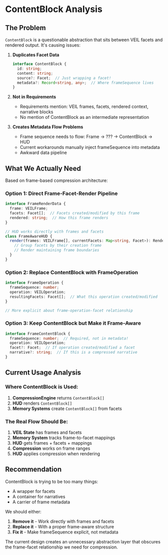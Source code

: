 # ContentBlock Analysis

## The Problem

`ContentBlock` is a questionable abstraction that sits between VEIL facets and rendered output. It's causing issues:

1. **Duplicates Facet Data**
   ```typescript
   interface ContentBlock {
     id: string;
     content: string;
     source?: Facet;  // Just wrapping a facet!
     metadata?: Record<string, any>;  // Where frameSequence lives
   }
   ```

2. **Not in Requirements**
   - Requirements mention: VEIL frames, facets, rendered context, narrative blocks
   - No mention of ContentBlock as an intermediate representation

3. **Creates Metadata Flow Problems**
   - Frame sequence needs to flow: Frame → ??? → ContentBlock → HUD
   - Current workarounds manually inject frameSequence into metadata
   - Awkward data pipeline

## What We Actually Need

Based on frame-based compression architecture:

### Option 1: Direct Frame-Facet-Render Pipeline
```typescript
interface FrameRenderData {
  frame: VEILFrame;
  facets: Facet[];  // Facets created/modified by this frame
  rendered: string;  // How this frame renders
}

// HUD works directly with frames and facets
class FrameAwareHUD {
  render(frames: VEILFrame[], currentFacets: Map<string, Facet>): RenderResult {
    // Group facets by their creation frame
    // Render maintaining frame boundaries
  }
}
```

### Option 2: Replace ContentBlock with FrameOperation
```typescript
interface FrameOperation {
  frameSequence: number;
  operation: VEILOperation;
  resultingFacets: Facet[];  // What this operation created/modified
}

// More explicit about frame-operation-facet relationship
```

### Option 3: Keep ContentBlock but Make it Frame-Aware
```typescript
interface FrameContentBlock {
  frameSequence: number;  // Required, not in metadata!
  operation: VEILOperation;
  facet?: Facet;  // If operation created/modified a facet
  narrative?: string;  // If this is a compressed narrative
}
```

## Current Usage Analysis

### Where ContentBlock is Used:
1. **CompressionEngine** returns `ContentBlock[]`
2. **HUD** renders `ContentBlock[]`  
3. **Memory Systems** create `ContentBlock[]` from facets

### The Real Flow Should Be:
1. **VEIL State** has frames and facets
2. **Memory System** tracks frame-to-facet mappings
3. **HUD** gets frames + facets + mappings
4. **Compression** works on frame ranges
5. **HUD** applies compression when rendering

## Recommendation

ContentBlock is trying to be too many things:
- A wrapper for facets
- A container for narratives  
- A carrier of frame metadata

We should either:
1. **Remove it** - Work directly with frames and facets
2. **Replace it** - With a proper frame-aware structure
3. **Fix it** - Make frameSequence explicit, not metadata

The current design creates an unnecessary abstraction layer that obscures the frame-facet relationship we need for compression.
